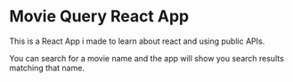 # Movie Query React App

This is a React App i made to learn about react and using public APIs.

You can search for a movie name and the app will show you search results matching that name.
